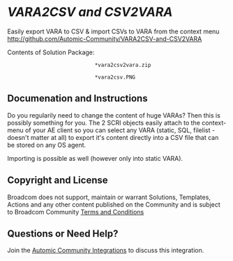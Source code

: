 *VARA2CSV and CSV2VARA*
=============


Easily export VARA to CSV & import CSVs to VARA from the context menu
http://github.com/Automic-Community/VARA2CSV-and-CSV2VARA

<!-- List of attached files -->
Contents of Solution Package:

						
								*vara2csv2vara.zip
								
								*vara2csv.PNG
								
						


Documenation and Instructions
---

<p>Do you regularily need to change the content of huge VARAs? Then this is possibly something for you. The 2 SCRI objects easily attach to the context-menu of your AE client so you can select any VARA (static, SQL, filelist - doesn't matter at all) to export it's content directly into a CSV file that can be stored on any OS agent.</p>
<p>Importing is possible as well (however only into static VARA).</p>

Copyright and License
---

Broadcom does not support, maintain or warrant Solutions, Templates, Actions and any other content published on the Community and is subject to Broadcom Community [Terms and Conditions](https://community.broadcom.com/termsandconditions)


Questions or Need Help? 
---
Join the [Automic Community Integrations](https://community.broadcom.com/communities/community-home?CommunityKey=83e49dd4-b93e-464a-a343-2bb1e51c13ec) to discuss this integration.
